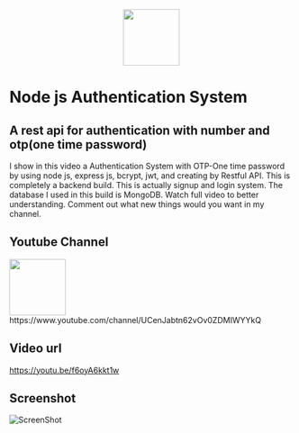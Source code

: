 <img src="https://res.cloudinary.com/dbjrx698c/image/upload/v1704611347/logo_w4vxp0.png" width="100" height="100" style="display: block; margin: 0 auto;">

# Node js Authentication System

## A rest api for authentication with number and otp(one time password)
I show in this video a Authentication System with OTP-One time password by using node js, express js, bcrypt, jwt, and creating by Restful API. This is completely a backend build. This is actually signup and login system. The database I used in this build is MongoDB. Watch full video to better understanding. Comment out what new things would you want in my channel.

## Youtube Channel
<img src="https://lh3.googleusercontent.com/d/1TahrzXTmSlN2KDtcZ3lamaJjOLmjqGAM" width="100">
https://www.youtube.com/channel/UCenJabtn62vOv0ZDMIWYYkQ

## Video url
https://youtu.be/f6oyA6kkt1w

## Screenshot
![ScreenShot](https://lh3.googleusercontent.com/d/1QzKfHyPhjqudc6ODIoHZcVgf6go9yvHJ)
